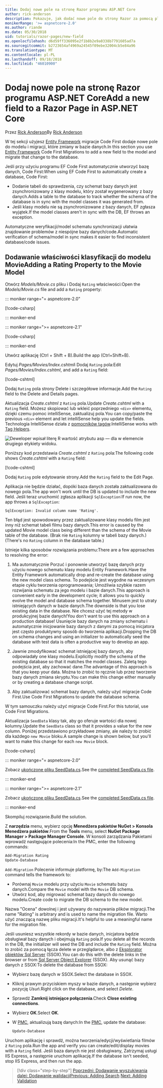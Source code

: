 ```yaml
---
title: Dodaj nowe pole na stronę Razor programu ASP.NET Core
author: rick-anderson
description: Pokazuje, jak dodać nowe pole do strony Razor za pomocą platformy Entity Framework Core
monikerRange: '>= aspnetcore-2.0'
ms.author: riande
ms.date: 05/30/2018
uid: tutorials/razor-pages/new-field
ms.openlocfilehash: d6d59ff336095e2f1b8b2e9a0338b7791605ad7a
ms.sourcegitcommit: b2723654af4969a24545f09ebe32004cb5e84a96
ms.translationtype: MT
ms.contentlocale: pl-PL
ms.lasthandoff: 09/18/2018
ms.locfileid: "46010900"
---
```

# <a name="add-a-new-field-to-a-razor-page-in-aspnet-core"></a><span data-ttu-id="9750f-103">Dodaj nowe pole na stronę Razor programu ASP.NET Core</span><span class="sxs-lookup"><span data-stu-id="9750f-103">Add a new field to a Razor Page in ASP.NET Core</span></span>

<span data-ttu-id="9750f-104">Przez [Rick Anderson](https://twitter.com/RickAndMSFT)</span><span class="sxs-lookup"><span data-stu-id="9750f-104">By [Rick Anderson](https://twitter.com/RickAndMSFT)</span></span>

<span data-ttu-id="9750f-105">W tej sekcji użyjesz [Entity Framework](https://docs.microsoft.com/ef/core/get-started/aspnetcore/new-db) migracje Code First dodaje nowe pole do modelu i migracji, które zmiany w bazie danych.</span><span class="sxs-lookup"><span data-stu-id="9750f-105">In this section you use [Entity Framework](https://docs.microsoft.com/ef/core/get-started/aspnetcore/new-db) Code First Migrations to add a new field to the model and migrate that change to the database.</span></span>

<span data-ttu-id="9750f-106">Jeśli przy użyciu programu EF Code First automatycznie utworzyć bazę danych, Code First:</span><span class="sxs-lookup"><span data-stu-id="9750f-106">When using EF Code First to automatically create a database, Code First:</span></span>

* <span data-ttu-id="9750f-107">Dodanie tabeli do sprawdzenia, czy schemat bazy danych jest zsynchronizowany z klasy modelu, który został wygenerowany z bazy danych.</span><span class="sxs-lookup"><span data-stu-id="9750f-107">Adds a table to the database to track whether the schema of the database is in sync with the model classes it was generated from.</span></span>
* <span data-ttu-id="9750f-108">Jeśli klasy modelu nie są zsynchronizowane z bazy danych, EF zgłasza wyjątek.</span><span class="sxs-lookup"><span data-stu-id="9750f-108">If the model classes aren't in sync with the DB, EF throws an exception.</span></span> 

<span data-ttu-id="9750f-109">Automatyczne weryfikacji/model schematu synchronizacji ułatwia znajdowanie problemów z niespójne bazy danych/code.</span><span class="sxs-lookup"><span data-stu-id="9750f-109">Automatic verification of schema/model in sync makes it easier to find inconsistent database/code issues.</span></span>

## <a name="adding-a-rating-property-to-the-movie-model"></a><span data-ttu-id="9750f-110">Dodawanie właściwości klasyfikacji do modelu Movie</span><span class="sxs-lookup"><span data-stu-id="9750f-110">Adding a Rating Property to the Movie Model</span></span>

<span data-ttu-id="9750f-111">Otwórz *Models/Movie.cs* pliku i Dodaj `Rating` właściwości:</span><span class="sxs-lookup"><span data-stu-id="9750f-111">Open the *Models/Movie.cs* file and add a `Rating` property:</span></span>

::: moniker range="= aspnetcore-2.0"

[!code-csharp[](razor-pages-start/sample/RazorPagesMovie/Models/MovieDateRating.cs?highlight=11&range=7-18)]

::: moniker-end

::: moniker range=">= aspnetcore-2.1"

[!code-csharp[](razor-pages-start/sample/RazorPagesMovie21/Models/MovieDateRating.cs?highlight=13&name=snippet)]

::: moniker-end

<span data-ttu-id="9750f-112">Utwórz aplikację (Ctrl + Shift + B).</span><span class="sxs-lookup"><span data-stu-id="9750f-112">Build the app (Ctrl+Shift+B).</span></span>

<span data-ttu-id="9750f-113">Edytuj *Pages/Movies/Index.cshtml*i Dodaj `Rating` pola:</span><span class="sxs-lookup"><span data-stu-id="9750f-113">Edit *Pages/Movies/Index.cshtml*, and add a `Rating` field:</span></span>

[!code-cshtml[](razor-pages-start/sample/RazorPagesMovie/Pages/Movies/Index.cshtml?highlight=40-42,61-63)]

<span data-ttu-id="9750f-114">Dodaj `Rating` pola strony Delete i szczegółowe informacje.</span><span class="sxs-lookup"><span data-stu-id="9750f-114">Add the `Rating` field to the Delete and Details pages.</span></span>

<span data-ttu-id="9750f-115">Aktualizacja *Create.cshtml* z `Rating` pola.</span><span class="sxs-lookup"><span data-stu-id="9750f-115">Update *Create.cshtml* with a `Rating` field.</span></span> <span data-ttu-id="9750f-116">Możesz skopiować lub wkleić poprzedniego `<div>` elementu, dzięki czemu pomoc intelliSense, zaktualizuj pola.</span><span class="sxs-lookup"><span data-stu-id="9750f-116">You can copy/paste the previous `<div>` element and let intelliSense help you update the fields.</span></span> <span data-ttu-id="9750f-117">Technologia IntelliSense działa z [pomocników tagów](xref:mvc/views/tag-helpers/intro).</span><span class="sxs-lookup"><span data-stu-id="9750f-117">IntelliSense works with [Tag Helpers](xref:mvc/views/tag-helpers/intro).</span></span>

![Deweloper wpisał literę R wartość atrybutu asp — dla w elemencie drugiego etykiety widoku.](new-field/_static/cr.png)

<span data-ttu-id="9750f-121">Poniższy kod przedstawia *Create.cshtml* z `Rating` pola:</span><span class="sxs-lookup"><span data-stu-id="9750f-121">The following code shows *Create.cshtml* with a `Rating` field:</span></span>

[!code-cshtml[](razor-pages-start/sample/RazorPagesMovie/Pages/Movies/Create.cshtml?highlight=36-40)]

<span data-ttu-id="9750f-122">Dodaj `Rating` pole edytowanie strony.</span><span class="sxs-lookup"><span data-stu-id="9750f-122">Add the `Rating` field to the Edit Page.</span></span>

<span data-ttu-id="9750f-123">Aplikacja nie będzie działać, dopóki baza danych została zaktualizowana do nowego pola.</span><span class="sxs-lookup"><span data-stu-id="9750f-123">The app won't work until the DB is updated to include the new field.</span></span> <span data-ttu-id="9750f-124">Jeśli teraz uruchomić zgłasza aplikacji `SqlException`:</span><span class="sxs-lookup"><span data-stu-id="9750f-124">If run now, the app throws a `SqlException`:</span></span>

```
SqlException: Invalid column name 'Rating'.
```

<span data-ttu-id="9750f-125">Ten błąd jest spowodowany przez zaktualizowane klasy modelu film jest inny niż schemat tabeli filmu bazy danych.</span><span class="sxs-lookup"><span data-stu-id="9750f-125">This error is caused by the updated Movie model class being different than the schema of the Movie table of the database.</span></span> <span data-ttu-id="9750f-126">(Brak nie `Rating` kolumny w tabeli bazy danych.)</span><span class="sxs-lookup"><span data-stu-id="9750f-126">(There's no `Rating` column in the database table.)</span></span>

<span data-ttu-id="9750f-127">Istnieje kilka sposobów rozwiązania problemu:</span><span class="sxs-lookup"><span data-stu-id="9750f-127">There are a few approaches to resolving the error:</span></span>

1. <span data-ttu-id="9750f-128">Ma automatycznie Porzuć i ponownie utworzyć bazę danych przy użyciu nowego schematu klasy modelu Entity Framework.</span><span class="sxs-lookup"><span data-stu-id="9750f-128">Have the Entity Framework automatically drop and re-create the database using  the new model class schema.</span></span> <span data-ttu-id="9750f-129">To podejście jest wygodne na wczesnym etapie cyklu tworzenia oprogramowania; Umożliwia szybkie razem rozwijania schematu za jego modelu i bazie danych.</span><span class="sxs-lookup"><span data-stu-id="9750f-129">This approach is convenient early in the development cycle; it allows you to quickly evolve the model and database schema together.</span></span> <span data-ttu-id="9750f-130">Minusem jest to utraty istniejących danych w bazie danych.</span><span class="sxs-lookup"><span data-stu-id="9750f-130">The downside is that you lose existing data in the database.</span></span> <span data-ttu-id="9750f-131">Nie chcesz użyć tej metody w produkcyjnej bazie danych!</span><span class="sxs-lookup"><span data-stu-id="9750f-131">You don't want to use this approach on a production database!</span></span> <span data-ttu-id="9750f-132">Usunięcie bazy danych na zmiany schematu i automatycznie inicjowanie bazy danych z danymi za pomocą inicjatora jest często produktywny sposób do tworzenia aplikacji.</span><span class="sxs-lookup"><span data-stu-id="9750f-132">Dropping the DB on schema changes and using an initializer to automatically seed the database with test data is often a productive way to develop an app.</span></span>

2. <span data-ttu-id="9750f-133">Jawnie zmodyfikować schemat istniejącej bazy danych, aby odpowiadały one klasy modelu.</span><span class="sxs-lookup"><span data-stu-id="9750f-133">Explicitly modify the schema of the existing database so that it matches the model classes.</span></span> <span data-ttu-id="9750f-134">Zaletą tego podejścia jest, aby zachować dane.</span><span class="sxs-lookup"><span data-stu-id="9750f-134">The advantage of this approach is that you keep your data.</span></span> <span data-ttu-id="9750f-135">Można to zrobić to ręcznie lub przez tworzenie bazy danych zmiana skryptu.</span><span class="sxs-lookup"><span data-stu-id="9750f-135">You can make this change either manually or by creating a database change script.</span></span>

3. <span data-ttu-id="9750f-136">Aby zaktualizować schemat bazy danych, należy użyć migracje Code First.</span><span class="sxs-lookup"><span data-stu-id="9750f-136">Use Code First Migrations to update the database schema.</span></span>

<span data-ttu-id="9750f-137">W tym samouczku należy użyć migracje Code First.</span><span class="sxs-lookup"><span data-stu-id="9750f-137">For this tutorial, use Code First Migrations.</span></span>

<span data-ttu-id="9750f-138">Aktualizacja `SeedData` klasy tak, aby go oferuje wartości dla nowej kolumny.</span><span class="sxs-lookup"><span data-stu-id="9750f-138">Update the `SeedData` class so that it provides a value for the new column.</span></span> <span data-ttu-id="9750f-139">Poniżej przedstawiono przykładowe zmiany, ale należy to zrobić dla każdego `new Movie` bloku.</span><span class="sxs-lookup"><span data-stu-id="9750f-139">A sample change is shown below, but you'll want to make this change for each `new Movie` block.</span></span>

[!code-csharp[](razor-pages-start/sample/RazorPagesMovie/Models/SeedDataRating.cs?name=snippet1&highlight=8)]

::: moniker range="= aspnetcore-2.0"

<span data-ttu-id="9750f-140">Zobacz [ukończone pliku SeedData.cs](https://github.com/aspnet/Docs/blob/master/aspnetcore/tutorials/razor-pages/razor-pages-start/sample/RazorPagesMovie/Models/SeedDataRating.cs).</span><span class="sxs-lookup"><span data-stu-id="9750f-140">See the [completed SeedData.cs file](https://github.com/aspnet/Docs/blob/master/aspnetcore/tutorials/razor-pages/razor-pages-start/sample/RazorPagesMovie/Models/SeedDataRating.cs).</span></span>

::: moniker-end

::: moniker range=">= aspnetcore-2.1"

<span data-ttu-id="9750f-141">Zobacz [ukończone pliku SeedData.cs](https://github.com/aspnet/Docs/blob/master/aspnetcore/tutorials/razor-pages/razor-pages-start/sample/RazorPagesMovie21/Models/SeedDataRating.cs).</span><span class="sxs-lookup"><span data-stu-id="9750f-141">See the [completed SeedData.cs file](https://github.com/aspnet/Docs/blob/master/aspnetcore/tutorials/razor-pages/razor-pages-start/sample/RazorPagesMovie21/Models/SeedDataRating.cs).</span></span>

::: moniker-end

<span data-ttu-id="9750f-142">Skompiluj rozwiązanie.</span><span class="sxs-lookup"><span data-stu-id="9750f-142">Build the solution.</span></span>

<a name="pmc"></a> <span data-ttu-id="9750f-143">Z **narzędzia** menu, wybierz opcję **Menedżera pakietów NuGet > Konsola Menedżera pakietów**.</span><span class="sxs-lookup"><span data-stu-id="9750f-143">From the **Tools** menu, select **NuGet Package Manager > Package Manager Console**.</span></span>
<span data-ttu-id="9750f-144">W konsoli zarządzania Pakietami wprowadź następujące polecenia:</span><span class="sxs-lookup"><span data-stu-id="9750f-144">In the PMC, enter the following commands:</span></span>

```powershell
Add-Migration Rating
Update-Database
```

<span data-ttu-id="9750f-145">`Add-Migration` Polecenie informuje platformę, by:</span><span class="sxs-lookup"><span data-stu-id="9750f-145">The `Add-Migration` command tells the framework to:</span></span>

* <span data-ttu-id="9750f-146">Porównaj `Movie` modelu przy użyciu `Movie` schematu bazy danych.</span><span class="sxs-lookup"><span data-stu-id="9750f-146">Compare the `Movie` model with the `Movie` DB schema.</span></span>
* <span data-ttu-id="9750f-147">Utwórz kod, aby migrować schemat bazy danych do nowego modelu.</span><span class="sxs-lookup"><span data-stu-id="9750f-147">Create code to migrate the DB schema to the new model.</span></span>

<span data-ttu-id="9750f-148">Nazwa "Ocena" dowolnej i jest używany do nazywania plików migracji.</span><span class="sxs-lookup"><span data-stu-id="9750f-148">The name "Rating" is arbitrary and is used to name the migration file.</span></span> <span data-ttu-id="9750f-149">Warto użyć znaczącą nazwę pliku migracji.</span><span class="sxs-lookup"><span data-stu-id="9750f-149">It's helpful to use a meaningful name for the migration file.</span></span>

<a name="ssox"></a> <span data-ttu-id="9750f-150">Jeśli usuniesz wszystkie rekordy w bazie danych, inicjatora będzie obsługiwał bazy danych i obejmują `Rating` pola.</span><span class="sxs-lookup"><span data-stu-id="9750f-150">If you delete all the records in the DB, the initializer will seed the DB and include the `Rating` field.</span></span> <span data-ttu-id="9750f-151">Można to zrobić za pomocą łącza delete w przeglądarce, albo z [Eksplorator obiektów Sql Server](xref:tutorials/razor-pages/sql#ssox) (SSOX).</span><span class="sxs-lookup"><span data-stu-id="9750f-151">You can do this with the delete links in the browser or from [Sql Server Object Explorer](xref:tutorials/razor-pages/sql#ssox) (SSOX).</span></span> <span data-ttu-id="9750f-152">Aby usunąć bazy danych z SSOX:</span><span class="sxs-lookup"><span data-stu-id="9750f-152">To delete the database from SSOX:</span></span>

* <span data-ttu-id="9750f-153">Wybierz bazę danych w SSOX.</span><span class="sxs-lookup"><span data-stu-id="9750f-153">Select the database in SSOX.</span></span>
* <span data-ttu-id="9750f-154">Kliknij prawym przyciskiem myszy w bazie danych, a następnie wybierz pozycję *Usuń*.</span><span class="sxs-lookup"><span data-stu-id="9750f-154">Right click on the database, and select *Delete*.</span></span>
* <span data-ttu-id="9750f-155">Sprawdź **Zamknij istniejące połączenia**.</span><span class="sxs-lookup"><span data-stu-id="9750f-155">Check **Close existing connections**.</span></span>
* <span data-ttu-id="9750f-156">Wybierz **OK**.</span><span class="sxs-lookup"><span data-stu-id="9750f-156">Select **OK**.</span></span>
* <span data-ttu-id="9750f-157">W [PMC](xref:tutorials/razor-pages/new-field#pmc), aktualizują bazę danych:</span><span class="sxs-lookup"><span data-stu-id="9750f-157">In the [PMC](xref:tutorials/razor-pages/new-field#pmc), update the database:</span></span>

  ```powershell
  Update-Database
  ```

<span data-ttu-id="9750f-158">Uruchom aplikację i sprawdź, można tworzenia/edycji/wyświetlania filmów z `Rating` pola.</span><span class="sxs-lookup"><span data-stu-id="9750f-158">Run the app and verify you can create/edit/display movies with a `Rating` field.</span></span> <span data-ttu-id="9750f-159">Jeśli baza danych nie jest obsługiwany, Zatrzymaj usługi IIS Express, a następnie uruchom aplikację.</span><span class="sxs-lookup"><span data-stu-id="9750f-159">If the database isn't seeded, stop IIS Express, and then run the app.</span></span>

> [!div class="step-by-step"]
> <span data-ttu-id="9750f-160">[Poprzedni: Dodawanie wyszukiwania](xref:tutorials/razor-pages/search)
> [dalej: Dodawanie walidacji](xref:tutorials/razor-pages/validation)</span><span class="sxs-lookup"><span data-stu-id="9750f-160">[Previous: Adding Search](xref:tutorials/razor-pages/search)
[Next: Adding Validation](xref:tutorials/razor-pages/validation)</span></span>
